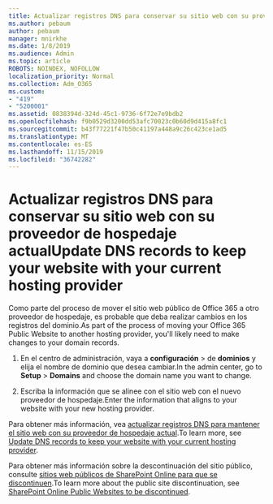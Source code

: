 ```yaml
---
title: Actualizar registros DNS para conservar su sitio web con su proveedor de hospedaje actual
ms.author: pebaum
author: pebaum
manager: mnirkhe
ms.date: 1/8/2019
ms.audience: Admin
ms.topic: article
ROBOTS: NOINDEX, NOFOLLOW
localization_priority: Normal
ms.collection: Adm_O365
ms.custom:
- "419"
- "5200001"
ms.assetid: 0838394d-324d-45c1-9736-6f72e7e9bdb2
ms.openlocfilehash: f9b0529d3200dd53afc70023c0b60d9d415a8fc1
ms.sourcegitcommit: b43f77221f47b50c41197a448a9c26c423ce1ad5
ms.translationtype: MT
ms.contentlocale: es-ES
ms.lasthandoff: 11/15/2019
ms.locfileid: "36742282"
---
```

# <a name="update-dns-records-to-keep-your-website-with-your-current-hosting-provider"></a><span data-ttu-id="55c87-102">Actualizar registros DNS para conservar su sitio web con su proveedor de hospedaje actual</span><span class="sxs-lookup"><span data-stu-id="55c87-102">Update DNS records to keep your website with your current hosting provider</span></span>

<span data-ttu-id="55c87-103">Como parte del proceso de mover el sitio web público de Office 365 a otro proveedor de hospedaje, es probable que deba realizar cambios en los registros del dominio.</span><span class="sxs-lookup"><span data-stu-id="55c87-103">As part of the process of moving your Office 365 Public Website to another hosting provider, you'll likely need to make changes to your domain records.</span></span>
  
1. <span data-ttu-id="55c87-104">En el centro de administración, vaya a **configuración** \> de **dominios** y elija el nombre de dominio que desea cambiar.</span><span class="sxs-lookup"><span data-stu-id="55c87-104">In the admin center, go to **Setup** \> **Domains** and choose the domain name you want to change.</span></span>

2. <span data-ttu-id="55c87-105">Escriba la información que se alinee con el sitio web con el nuevo proveedor de hospedaje.</span><span class="sxs-lookup"><span data-stu-id="55c87-105">Enter the information that aligns to your website with your new hosting provider.</span></span>

<span data-ttu-id="55c87-106">Para obtener más información, vea [actualizar registros DNS para mantener el sitio web con su proveedor de hospedaje actual](https://docs.microsoft.com/office365/admin/dns/update-dns-records-to-retain-current-hosting-provider).</span><span class="sxs-lookup"><span data-stu-id="55c87-106">To learn more, see [Update DNS records to keep your website with your current hosting provider](https://docs.microsoft.com/office365/admin/dns/update-dns-records-to-retain-current-hosting-provider).</span></span>
  
<span data-ttu-id="55c87-107">Para obtener más información sobre la descontinuación del sitio público, consulte [sitios web públicos de SharePoint Online para que se discontinuen](https://support.office.com/article/sharepoint-online-public-websites-to-be-discontinued-e86bfd2f-5c7d-446f-a430-7cfcc0130916).</span><span class="sxs-lookup"><span data-stu-id="55c87-107">To learn more about the public site discontinuation, see [SharePoint Online Public Websites to be discontinued](https://support.office.com/article/sharepoint-online-public-websites-to-be-discontinued-e86bfd2f-5c7d-446f-a430-7cfcc0130916).</span></span>
